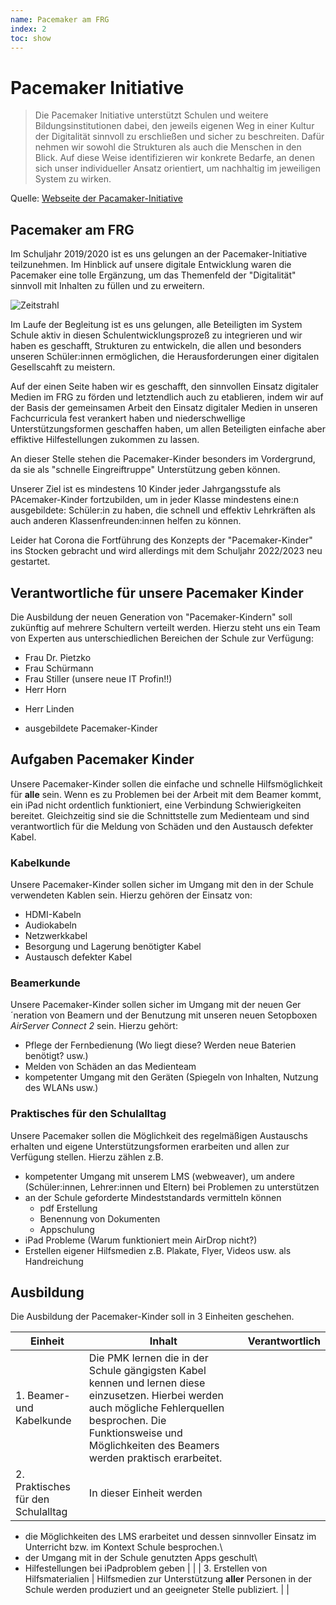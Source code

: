 ```yaml
---
name: Pacemaker am FRG
index: 2
toc: show
---
```


# Pacemaker Initiative

> Die Pacemaker Initiative unterstützt Schulen und weitere Bildungsinstitutionen dabei, den jeweils eigenen Weg in einer Kultur der Digitalität sinnvoll zu erschließen und sicher zu beschreiten. Dafür nehmen wir sowohl die Strukturen als auch die Menschen in den Blick. Auf diese Weise identifizieren wir konkrete Bedarfe, an denen sich unser individueller Ansatz orientiert, um nachhaltig im jeweiligen System zu wirken.

Quelle: [Webseite der Pacamaker-Initiative](https://www.pacemaker-initiative.de "Webseite der Pacamaker-Initiative")


## Pacemaker am FRG
Im Schuljahr 2019/2020 ist es uns gelungen an der Pacemaker-Initiative teilzunehmen. Im Hinblick auf unsere digitale Entwicklung waren die Pacemaker eine tolle Ergänzung, um das Themenfeld der "Digitalität" sinnvoll mit Inhalten zu füllen und zu erweitern.

![Zeitstrahl](/Bilder/pacemaker/pacemaker.png "Zeitstrahl zur Pacemaker Ausbildung")

Im Laufe der Begleitung ist es uns gelungen, alle Beteiligten im System Schule aktiv in diesen Schulentwicklungsprozeß zu integrieren und wir haben es geschafft, Strukturen zu entwickeln, die allen und besonders unseren Schüler:innen ermöglichen, die Herausforderungen einer digitalen Gesellscahft zu meistern.

Auf der einen Seite haben wir es geschafft, den sinnvollen Einsatz digitaler Medien im FRG zu förden und letztendlich auch zu etablieren, indem wir auf der Basis der gemeinsamen Arbeit den Einsatz digitaler Medien in unseren Fachcurricula fest verankert haben und niederschwellige Unterstützungsformen geschaffen haben, um allen Beteiligten einfache aber effiktive Hilfestellungen zukommen zu lassen.

An dieser Stelle stehen die Pacemaker-Kinder besonders im Vordergrund, da sie als "schnelle Eingreiftruppe" Unterstützung geben können.

Unserer Ziel ist es mindestens 10 Kinder jeder Jahrgangsstufe als PAcemaker-Kinder fortzubilden, um in jeder Klasse mindestens eine:n ausgebildete: Schüler:in zu haben, die schnell und effektiv Lehrkräften als auch anderen Klassenfreunden:innen helfen zu können.


Leider hat Corona die Fortführung des Konzepts der "Pacemaker-Kinder" ins Stocken gebracht und wird allerdings mit dem Schuljahr 2022/2023 neu gestartet.


## Verantwortliche für unsere Pacemaker Kinder
Die Ausbildung der neuen Generation von "Pacemaker-Kindern" soll zukünftig auf mehrere Schultern verteilt werden. Hierzu steht uns ein Team von Experten aus unterschiedlichen Bereichen der Schule zur Verfügung:
* Frau Dr. Pietzko
* Frau Schürmann
* Frau Stiller (unsere neue IT Profin!!)
* Herr Horn
+ Herr Linden
* ausgebildete Pacemaker-Kinder

## Aufgaben Pacemaker Kinder
Unsere Pacemaker-Kinder sollen die einfache und schnelle Hilfsmöglichkeit für **alle** sein. Wenn es zu Problemen bei der Arbeit mit dem Beamer kommt, ein iPad nicht ordentlich funktioniert, eine Verbindung Schwierigkeiten bereitet.
Gleichzeitig sind sie die Schnittstelle zum Medienteam und sind verantwortlich für die Meldung von Schäden und den Austausch defekter Kabel.

### Kabelkunde
Unsere Pacemaker-Kinder sollen sicher im Umgang mit den in der Schule verwendeten Kablen sein. Hierzu gehören der Einsatz von:
* HDMI-Kabeln
* Audiokabeln
* Netzwerkkabel
* Besorgung und Lagerung benötigter Kabel
* Austausch defekter Kabel

### Beamerkunde
Unsere Pacemaker-Kinder sollen sicher im Umgang mit der neuen Ger´neration von Beamern und der Benutzung mit unseren neuen Setopboxen _AirServer Connect 2_ sein. Hierzu gehört:
* Pflege der Fernbedienung (Wo liegt diese? Werden neue Baterien benötigt? usw.)
* Melden von Schäden an das Medienteam
* kompetenter Umgang mit den Geräten (Spiegeln von Inhalten, Nutzung des WLANs usw.)

### Praktisches für den Schulalltag
Unsere Pacemaker sollen die Möglichkeit des regelmäßigen Austauschs erhalten und eigene Unterstützungsformen erarbeiten und allen zur Verfügung stellen. Hierzu zählen z.B.
* kompetenter Umgang mit unserem LMS (webweaver), um andere (Schüler:innen, Lehrer:innen und Eltern) bei Problemen zu unterstützen
* an der Schule geforderte Mindeststandards vermitteln können  
    * pdf Erstellung
    * Benennung von Dokumenten
    * Appschulung
* iPad Probleme (Warum funktioniert mein AirDrop nicht?)
* Erstellen eigener Hilfsmedien z.B. Plakate, Flyer, Videos usw. als Handreichung

## Ausbildung
Die Ausbildung der Pacemaker-Kinder soll in 3 Einheiten geschehen. 

| Einheit                            	| Inhalt                                                                                                                                                                                                                                                     	| Verantwortlich 	|
|------------------------------------	|------------------------------------------------------------------------------------------------------------------------------------------------------------------------------------------------------------------------------------------------------------	|:--------------:	|
| 1. Beamer- und Kabelkunde          	| Die PMK lernen die in der Schule gängigsten Kabel kennen und lernen diese einzusetzen. Hierbei werden auch mögliche Fehlerquellen besprochen. Die Funktionsweise und Möglichkeiten des Beamers werden praktisch erarbeitet.                                	|                	|
| 2. Praktisches für den Schulalltag 	| In dieser Einheit werden 
* die Möglichkeiten des LMS erarbeitet und dessen sinnvoller Einsatz im Unterricht bzw. im Kontext Schule besprochen.\
* der Umgang mit in der Schule genutzten Apps geschult\
* Hilfestellungen bei iPadproblem geben 	|                	|
| 3. Erstellen von Hilfsmaterialien  	| Hilfsmedien zur Unterstützung **aller** Personen in der Schule werden produziert und an geeigneter Stelle publiziert.                                                                                                                                      	|                	|
